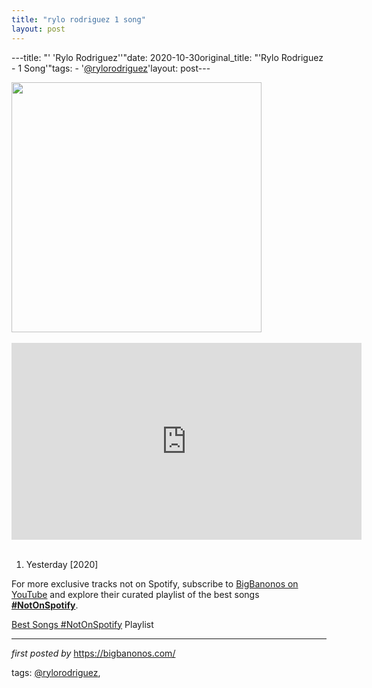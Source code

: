 ```yaml
---
title: "rylo rodriguez 1 song"
layout: post
---
```

---title: "' 'Rylo Rodriguez''"date: 2020-10-30original_title: "'Rylo Rodriguez - 1 Song'"tags:  - '[@rylorodriguez](/tags/rylorodriguez/)'layout: post---<div class="separator" ><a href="https://cdn.cltampa.com/files/base/scomm/cltampa/image/2019/07/960w/rylorodriguez_IG.5d2f613a6d5a8.jpg" imageanchor="1"><img border="0" data-original-height="800" data-original-width="800" height="400" src="https://cdn.cltampa.com/files/base/scomm/cltampa/image/2019/07/960w/rylorodriguez_IG.5d2f613a6d5a8.jpg" width="400" /></a></div><br /><iframe allow="accelerometer; autoplay; encrypted-media; gyroscope; picture-in-picture" allowfullscreen="" frameborder="0" height="315" src="https://www.youtube.com/embed/videoseries?list=PLtuNtuTatqI1zncB6wa1h6ElhjaDc5Xn7" width="560"></iframe><br /><br /><ol><li>Yesterday [2020]</li></ol><!--Subscribe and Playlist Links--><div>    <p>For more exclusive tracks not on Spotify, subscribe to <a href="https://www.youtube.com/[@BigBanonos](/tags/BigBanonos/)" target="_blank">BigBanonos on YouTube</a> and explore their curated playlist of the best songs <strong>[#NotOnSpotify](/tags/NotOnSpotify/)</strong>.</p>    <p><a href="https://www.youtube.com/playlist?list=PLtuNtuTatqI0kFahUCbtbfenC_ET5O_tr" target="_blank">Best Songs [#NotOnSpotify](/tags/NotOnSpotify/) Playlist<br /></a></p></div><hr /><p><em>first posted by</em> <a href="https://bigbanonos.com/" rel="noopener" target="_new">https://bigbanonos.com/</a></p><p>tags: [@rylorodriguez](/tags/rylorodriguez/),</p>